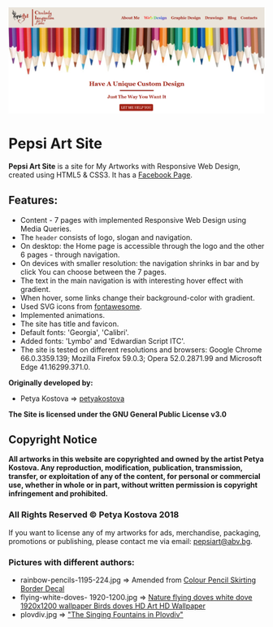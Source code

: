 ![Home Page Topping](images/screenshots/home-page-topping.png "Home Page Topping")

# Pepsi Art Site

**Pepsi Art Site** is a site for My Artworks with Responsive Web Design, created using HTML5 & CSS3. It has a [Facebook Page](https://www.facebook.com/PepsiArtBG/). 

## Features:
* Content - 7 pages with implemented Responsive Web Design using Media Queries.
* The `header` consists of logo, slogan and navigation.
* On desktop: the Home page is accessible through the logo and the other 6 pages - through navigation.
* On devices with smaller resolution: the navigation shrinks in bar and by click You can choose between the 7 pages.
* The text in the main navigation is with interesting hover effect with gradient.
* When hover, some links change their background-color with gradient.
* Used SVG icons from [fontawesome](https://fontawesome.com/get-started/web-fonts-with-css).
* Implemented animations.
* The site has title and favicon.
* Default fonts: 'Georgia', 'Calibri'.
* Added fonts: 'Lymbo' and 'Edwardian Script ITC'.
* The site is tested on different resolutions and browsers: Google Chrome 66.0.3359.139; Mozilla Firefox 59.0.3; Opera 52.0.2871.99 and Microsoft Edge 41.16299.371.0.

**Originally developed by:**
* Petya Kostova => [petyakostova](https://github.com/petyakostova)

**The Site is licensed under the GNU General Public License v3.0**

## Copyright Notice

**All artworks in this website are copyrighted and owned by the artist Petya Kostova. Any reproduction, modification, publication, transmission, transfer, or exploitation of any of the content, for personal or commercial use, whether in whole or in part, without written permission is copyright infringement and prohibited.**

### All Rights Reserved © Petya Kostova 2018

If you want to license any of my artworks for ads, merchandise, packaging, promotions or publishing, please contact me via email: pepsiart@abv.bg.

### Pictures with different authors:
* rainbow-pencils-1195-224.jpg => Amended from [Colour Pencil Skirting Border Decal](https://www.wallstickersforkids.ie/wp-content/uploads/2016/07/SK7014-5.jpg)
* flying-white-doves- 1920-1200.jpg => [Nature flying doves white dove 1920x1200 wallpaper Birds doves HD Art HD Wallpaper](http://www.animalhi.com/Birds/doves/nature_flying_doves_white_dove_1920x1200_wallpaper_3419)
* plovdiv.jpg => ["The Singing Fountains in Plovdiv"](https://lh3.googleusercontent.com/proxy/aYs-GBoRJ0bl4mH7AYWGNZDdo_qkQOoqDc1kx8GZgvucQ7ONcN-LCswMZrQSW4Btp6M12RrwtI5yel8jeCFZQa8q8McMJgX_6hgHxFON=w663-h380-p)